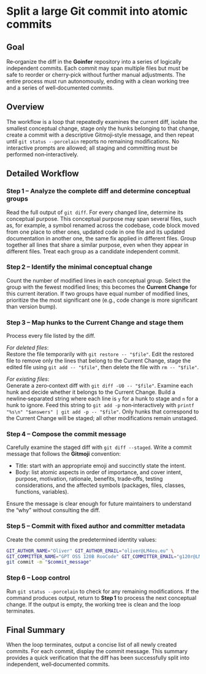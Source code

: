 # Split a large Git commit into atomic commits

## Goal  

Re‑organize the diff in the **Goinfer** repository into a series of logically independent commits. Each commit may span multiple files but must be safe to reorder or cherry‑pick without further manual adjustments. The entire process must run autonomously, ending with a clean working tree and a series of well‑documented commits.

## Overview  

The workflow is a loop that repeatedly examines the current diff, isolate the smallest conceptual change, stage only the hunks belonging to that change, create a commit with a descriptive Gitmoji‑style message, and then repeat until `git status --porcelain` reports no remaining modifications. No interactive prompts are allowed; all staging and committing must be performed non‑interactively.

## Detailed Workflow  

### Step 1 – Analyze the complete diff and determine conceptual groups  

Read the full output of `git diff`. For every changed line, determine its conceptual purpose. This conceptual purpose may span several files, such as, for example, a symbol renamed across the codebase, code block moved from one place to other ones, updated code in one file and its updated documentation in another one, the same fix applied in different files. Group together all lines that share a similar purpose, even when they appear in different files. Treat each group as a candidate independent commit.

### Step 2 – Identify the minimal conceptual change  

Count the number of modified lines in each conceptual group. Select the group with the fewest modified lines; this becomes the **Current Change** for this current iteration. If two groups have equal number of modified lines, prioritize the the most significant one (e.g., code change is more significant than version bump).

### Step 3 – Map hunks to the Current Change and stage them  

Process every file listed by the diff.

*For deleted files*:  
Restore the file temporarily with `git restore -- "$file"`. Edit the restored file to remove only the lines that belong to the Current Change, stage the edited file using `git add -- "$file"`, then delete the file with `rm -- "$file"`.

*For existing files*:  
Generate a zero‑context diff with `git diff -U0 -- "$file"`. Examine each hunk and decide whether it belongs to the Current Change. Build a newline‑separated string where each line is `y` for a hunk to stage and `n` for a hunk to ignore. Feed this string to `git add -p` non‑interactively with `printf "%s\n" "$answers" | git add -p -- "$file"`. Only hunks that correspond to the Current Change will be staged; all other modifications remain unstaged.

### Step 4 – Compose the commit message  

Carefully examine the staged diff with `git diff --staged`. Write a commit message that follows the **Gitmoji** convention:

* Title: start with an appropriate emoji and succinctly state the intent.  
* Body: list atomic aspects in order of importance, and cover intent, purpose, motivation, rationale, benefits, trade‑offs, testing considerations, and the affected symbols (packages, files, classes, functions, variables).

Ensure the message is clear enough for future maintainers to understand the “why” without consulting the diff.

### Step 5 – Commit with fixed author and committer metadata  

Create the commit using the predetermined identity values:  

```bash
GIT_AUTHOR_NAME="Oliver" GIT_AUTHOR_EMAIL="oliver@LM4eu.eu" \
GIT_COMMITTER_NAME="GPT OSS 120B RooCode" GIT_COMMITTER_EMAIL="g120r@LM4eu.eu" \
git commit -m "$commit_message"
```

### Step 6 – Loop control  

Run `git status --porcelain` to check for any remaining modifications. If the command produces output, return to **Step 1** to process the next conceptual change. If the output is empty, the working tree is clean and the loop terminates.

## Final Summary  

When the loop terminates, output a concise list of all newly created commits. For each commit, display the commit message. This summary provides a quick verification that the diff has been successfully split into independent, well‑documented commits.
